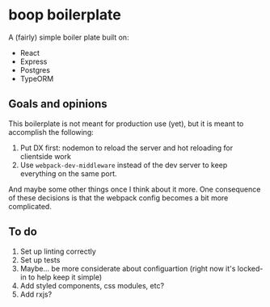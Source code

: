 # boop boilerplate

A (fairly) simple boiler plate built on:
* React
* Express
* Postgres
* TypeORM

## Goals and opinions

This boilerplate is not meant for production use (yet), but it is meant to accomplish the following:

1. Put DX first: nodemon to reload the server and hot reloading for clientside work
1. Use `webpack-dev-middleware` instead of the dev server to keep everything on the same port.

And maybe some other things once I think about it more. One consequence of these decisions is that the webpack config becomes a bit more complicated.

## To do

1. Set up linting correctly
1. Set up tests
1. Maybe... be more considerate about configuartion (right now it's locked-in to help keep it simple)
1. Add styled components, css modules, etc?
1. Add rxjs?
